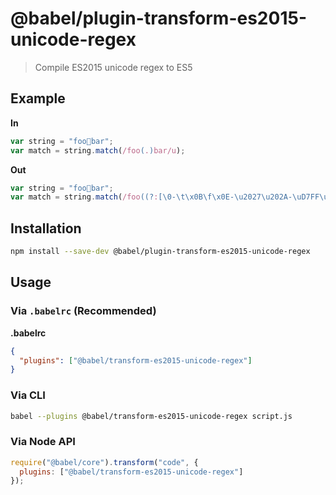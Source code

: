 # @babel/plugin-transform-es2015-unicode-regex

> Compile ES2015 unicode regex to ES5

## Example

**In**

```js
var string = "foo💩bar";
var match = string.match(/foo(.)bar/u);
```

**Out**

```js
var string = "foo💩bar";
var match = string.match(/foo((?:[\0-\t\x0B\f\x0E-\u2027\u202A-\uD7FF\uE000-\uFFFF]|[\uD800-\uDBFF][\uDC00-\uDFFF]|[\uD800-\uDBFF](?![\uDC00-\uDFFF])|(?:[^\uD800-\uDBFF]|^)[\uDC00-\uDFFF]))bar/);
```

## Installation

```sh
npm install --save-dev @babel/plugin-transform-es2015-unicode-regex
```

## Usage

### Via `.babelrc` (Recommended)

**.babelrc**

```json
{
  "plugins": ["@babel/transform-es2015-unicode-regex"]
}
```

### Via CLI

```sh
babel --plugins @babel/transform-es2015-unicode-regex script.js
```

### Via Node API

```javascript
require("@babel/core").transform("code", {
  plugins: ["@babel/transform-es2015-unicode-regex"]
});
```
